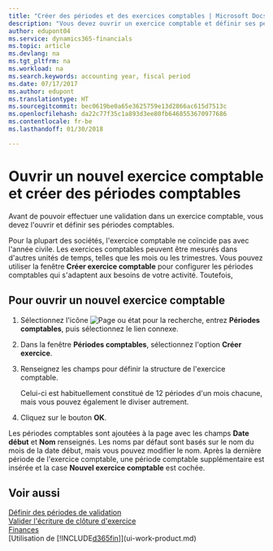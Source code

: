 ```yaml
---
title: "Créer des périodes et des exercices comptables | Microsoft Docs"
description: "Vous devez ouvrir un exercice comptable et définir ses périodes comptables avant de pouvoir y effectuer une validation."
author: edupont04
ms.service: dynamics365-financials
ms.topic: article
ms.devlang: na
ms.tgt_pltfrm: na
ms.workload: na
ms.search.keywords: accounting year, fiscal period
ms.date: 07/17/2017
ms.author: edupont
ms.translationtype: HT
ms.sourcegitcommit: bec0619be0a65e3625759e13d2866ac615d7513c
ms.openlocfilehash: da22c77f35c1a893d3ee80fb6468553670977686
ms.contentlocale: fr-be
ms.lasthandoff: 01/30/2018

---
```

# <a name="open-a-new-fiscal-year-and-create-accounting-periods"></a>Ouvrir un nouvel exercice comptable et créer des périodes comptables
Avant de pouvoir effectuer une validation dans un exercice comptable, vous devez l'ouvrir et définir ses périodes comptables.  

Pour la plupart des sociétés, l'exercice comptable ne coïncide pas avec l'année civile. Les exercices comptables peuvent être mesurés dans d'autres unités de temps, telles que les mois ou les trimestres. Vous pouvez utiliser la fenêtre **Créer exercice comptable** pour configurer les périodes comptables qui s'adaptent aux besoins de votre activité. Toutefois,   

## <a name="to-open-a-new-fiscal-year"></a>Pour ouvrir un nouvel exercice comptable
1. Sélectionnez l'icône ![Page ou état pour la recherche](media/ui-search/search_small.png "Page ou état pour la recherche"), entrez **Périodes comptables**, puis sélectionnez le lien connexe.
2. Dans la fenêtre **Périodes comptables**, sélectionnez l'option **Créer exercice**.
3. Renseignez les champs pour définir la structure de l'exercice comptable.

    Celui-ci est habituellement constitué de 12 périodes d'un mois chacune, mais vous pouvez également le diviser autrement.
4. Cliquez sur le bouton **OK**.

Les périodes comptables sont ajoutées à la page avec les champs **Date début** et **Nom** renseignés. Les noms par défaut sont basés sur le nom du mois de la date début, mais vous pouvez modifier le nom. Après la dernière période de l'exercice comptable, une période comptable supplémentaire est insérée et la case **Nouvel exercice comptable** est cochée.  


## <a name="see-also"></a>Voir aussi
[Définir des périodes de validation](finance-how-specify-posting-periods.md)  
[Valider l'écriture de clôture d'exercice](year-how-post-year-end-close-entry.md)  
[Finances](finance.md)  
[Utilisation de [!INCLUDE[d365fin](includes/d365fin_md.md)]](ui-work-product.md)

